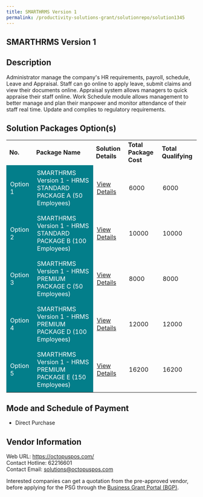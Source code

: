 ```yaml
---
title: SMARTHRMS Version 1
permalink: /productivity-solutions-grant/solutionrepo/solution1345
---
```


## SMARTHRMS Version 1

## Description

Administrator manage the company's HR requirements, payroll, schedule, Leave and Appraisal. Staff can go online to apply leave, submit claims and view their documents online. Appraisal system allows managers to quick appraise their staff online. Work Schedule module allows management to better manage and plan their manpower and monitor attendance of their staff real time. Update and complies to regulatory requirements.

## Solution Packages Option(s)

<table>
<tr>
<td><b>No.</b></td>
<td><b>Package Name</b></td>
<td><b>Solution Details</b></td>
<td><b>Total Package Cost</b></td>
<td><b>Total Qualifying</b></td>
</tr>
<tr>
<td style='padding: 10px; background-color: #037E8A; color: #FFFFFF;'>Option 1</td>
<td style='padding: 10px; background-color: #037E8A; color: #FFFFFF;'>SMARTHRMS Version 1 - HRMS STANDARD PACKAGE A (50 Employees)</td>
<td style='padding: 10px;'><a href='https://www.gobusiness.gov.sg/images/psg/Desensitised_Avelogic_20190043_Annex_3_Part_1.pdf' target='_blank'>View Details</a></td>
<td style='padding: 10px;'>6000</td>
<td style='padding: 10px;'>6000</td>
</tr>
<tr>
<td style='padding: 10px; background-color: #037E8A; color: #FFFFFF;'>Option 2</td>
<td style='padding: 10px; background-color: #037E8A; color: #FFFFFF;'>SMARTHRMS Version 1 - HRMS STANDARD PACKAGE B (100 Employees)</td>
<td style='padding: 10px;'><a href='https://www.gobusiness.gov.sg/images/psg/Desensitised_Avelogic_20190043_Annex_3_Part_2.pdf' target='_blank'>View Details</a></td>
<td style='padding: 10px;'>10000</td>
<td style='padding: 10px;'>10000</td>
</tr>
<tr>
<td style='padding: 10px; background-color: #037E8A; color: #FFFFFF;'>Option 3</td>
<td style='padding: 10px; background-color: #037E8A; color: #FFFFFF;'>SMARTHRMS Version 1 - HRMS PREMIUM PACKAGE C (50 Employees)</td>
<td style='padding: 10px;'><a href='https://www.gobusiness.gov.sg/images/psg/Desensitised_Avelogic_20190043_Annex_3_Part_3.pdf' target='_blank'>View Details</a></td>
<td style='padding: 10px;'>8000</td>
<td style='padding: 10px;'>8000</td>
</tr>
<tr>
<td style='padding: 10px; background-color: #037E8A; color: #FFFFFF;'>Option 4</td>
<td style='padding: 10px; background-color: #037E8A; color: #FFFFFF;'>SMARTHRMS Version 1 - HRMS PREMIUM PACKAGE D (100 Employees)</td>
<td style='padding: 10px;'><a href='https://www.gobusiness.gov.sg/images/psg/Desensitised_Avelogic_20190043_Annex_3_Part_4.pdf' target='_blank'>View Details</a></td>
<td style='padding: 10px;'>12000</td>
<td style='padding: 10px;'>12000</td>
</tr>
<tr>
<td style='padding: 10px; background-color: #037E8A; color: #FFFFFF;'>Option 5</td>
<td style='padding: 10px; background-color: #037E8A; color: #FFFFFF;'>SMARTHRMS Version 1 - HRMS PREMIUM PACKAGE E (150 Employees)</td>
<td style='padding: 10px;'><a href='https://www.gobusiness.gov.sg/images/psg/Desensitised_Avelogic_20190043_Annex_3_Part_5.pdf' target='_blank'>View Details</a></td>
<td style='padding: 10px;'>16200</td>
<td style='padding: 10px;'>16200</td>
</tr>
</table>

## Mode and Schedule of Payment

 - Direct Purchase

## Vendor Information

 Web URL: https://octopuspos.com/ <br>Contact Hotline: 62216601 <br>Contact Email: solutions@octopuspos.com <br>

Interested companies can get a quotation from the pre-approved vendor, before applying for the PSG through the <a href='https://www.businessgrants.gov.sg/' target='_blank' rel='noopener'>Business Grant Portal (BGP)</a>.

<script src="/jquery/resize-tables.js"></script>
